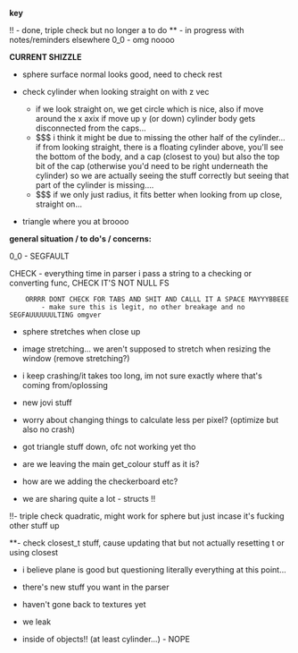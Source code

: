 **key**

!! - done, triple check but no longer a to do
** - in progress with notes/reminders elsewhere
0_0 - omg noooo


**CURRENT SHIZZLE**

- sphere surface normal looks good, need to check rest

- check cylinder when looking straight on with z vec
	- if we look straight on, we get circle which is nice, also if move 
		around the x axix
		if move up y (or down) cylinder body gets disconnected from the caps...
	- $$$ i think it might be due to missing the other half of the cylinder... if 
		from looking straight, there is a floating cylinder above, you'll see 
		the bottom of the body, and a cap (closest to you) but also the top bit of the cap (otherwise you'd need to be right underneath the cylinder)
		so we are actually seeing the stuff correctly but seeing that part of the cylinder is missing....
	- $$$ if we only just radius, it fits better when looking from up close, straight on...

- triangle where you at broooo

**general situation / to do's / concerns:**


0_0 - SEGFAULT

CHECK - everything time in parser i pass a string to a checking or converting func, 
	CHECK IT'S NOT NULL FS

		ORRRR DONT CHECK FOR TABS AND SHIT AND CALLL IT A SPACE MAYYYBBEEE 
			- make sure this is legit, no other breakage and no SEGFAUUUUUULTING omgver


- sphere stretches when close up

- image stretching... we aren't supposed to stretch when resizing the window (remove stretching?)

- i keep crashing/it takes too long, im not sure exactly where that's coming from/oplossing

- new jovi stuff

- worry about changing things to calculate less per pixel? (optimize but also no crash)

- got triangle stuff down, ofc not working yet tho

- are we leaving the main get_colour stuff as it is?

- how are we adding the checkerboard etc?

- we are sharing quite a lot - structs !!

!!- triple check quadratic, might work for sphere but just incase it's fucking other stuff up

**- check closest_t stuff, cause updating that but not actually resetting t or using closest

- i believe plane is good but questioning literally everything at this point...

- there's new stuff you want in the parser

- haven't gone back to textures yet

- we leak 

- inside of objects!! (at least cylinder...) - NOPE

